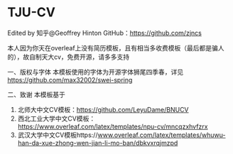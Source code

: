 # TJU-CV
Edited by 知乎@Geoffrey Hinton
GitHub：https://github.com/zjncs

本人因为你天在overleaf上没有简历模板，且有相当多收费模板（最后都是骗人的），故自制天大cv，免费开源，请多多支持

一、版权与字体
本模板使用的字体为开源字体狮尾四季春，详见
https://github.com/max32002/swei-spring

二、致谢
本模板基于
1. 北师大中文CV模板：https://github.com/LeyuDame/BNUCV
2. 西北工业大学中文CV模板：https://www.overleaf.com/latex/templates/npu-cv/mncqzxhvfzrx
3. 武汉大学中文CV模板https://www.overleaf.com/latex/templates/whuwu-han-da-xue-zhong-wen-jian-li-mo-ban/dbkvxrqjmzpd
